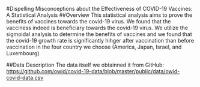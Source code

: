 #Dispelling Misconceptions about the Effectiveness of COVID-19 Vaccines: A Statistical Analysis
##Overview
This statistical analysis aims to prove the benefits of vaccines towards the covid-19 virus. We found that the vacciness indeed is beneficiary towards the covid-19 virus. We utilize the sigmoidal analysis to determine the benefits of vaccines and we found that the covid-19 growth rate is significantly hihger after vaccination than before vaccination in the four country we choose (America, Japan, Israel, and Luxembourg)

##Data Description
The data itself we obtainned it from GitHub: https://github.com/owid/covid-19-data/blob/master/public/data/owid-covid-data.csv
